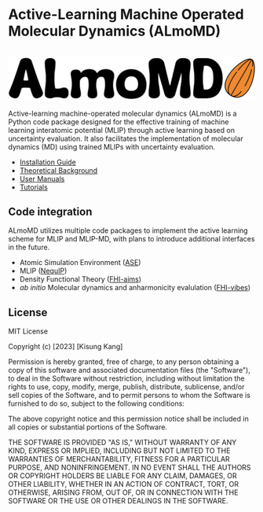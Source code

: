 # Active-Learning Machine Operated Molecular Dynamics (ALmoMD)
<br>
<div style="text-align:center">
	<img src="docs/logo.png" alt="ALmoMD logo" width="800"/>
</div>
<br>
Active-learning machine-operated molecular dynamics (ALmoMD) is a Python code package designed for the effective training of machine learning interatomic potential (MLIP) through active learning based on uncertainty evaluation. It also facilitates the implementation of molecular dynamics (MD) using trained MLIPs with uncertainty evaluation.

- [Installation Guide](docs/installation.md)
- [Theoretical Background](docs/theory.md)
- [User Manuals](docs/documentation.md)
- [Tutorials](docs/tutorial.md)

## Code integration
ALmoMD utilizes multiple code packages to implement the active learning scheme for MLIP and MLIP-MD, with plans to introduce additional interfaces in the future.

- Atomic Simulation Environment ([ASE](https://wiki.fysik.dtu.dk/ase/))
- MLIP ([NequIP](https://github.com/mir-group/nequip))
- Density Functional Theory ([FHI-aims](https://fhi-aims.org/))
- *ab initio* Molecular dynamics and anharmonicity evalulation ([FHI-vibes](https://vibes-developers.gitlab.io/vibes/))


## License
MIT License

Copyright (c) [2023] [Kisung Kang]

Permission is hereby granted, free of charge, to any person obtaining a copy of this software and associated documentation files (the "Software"), to deal in the Software without restriction, including without limitation the rights to use, copy, modify, merge, publish, distribute, sublicense, and/or sell copies of the Software, and to permit persons to whom the Software is furnished to do so, subject to the following conditions:

The above copyright notice and this permission notice shall be included in all copies or substantial portions of the Software.

THE SOFTWARE IS PROVIDED "AS IS," WITHOUT WARRANTY OF ANY KIND, EXPRESS OR IMPLIED, INCLUDING BUT NOT LIMITED TO THE WARRANTIES OF MERCHANTABILITY, FITNESS FOR A PARTICULAR PURPOSE, AND NONINFRINGEMENT. IN NO EVENT SHALL THE AUTHORS OR COPYRIGHT HOLDERS BE LIABLE FOR ANY CLAIM, DAMAGES, OR OTHER LIABILITY, WHETHER IN AN ACTION OF CONTRACT, TORT, OR OTHERWISE, ARISING FROM, OUT OF, OR IN CONNECTION WITH THE SOFTWARE OR THE USE OR OTHER DEALINGS IN THE SOFTWARE.